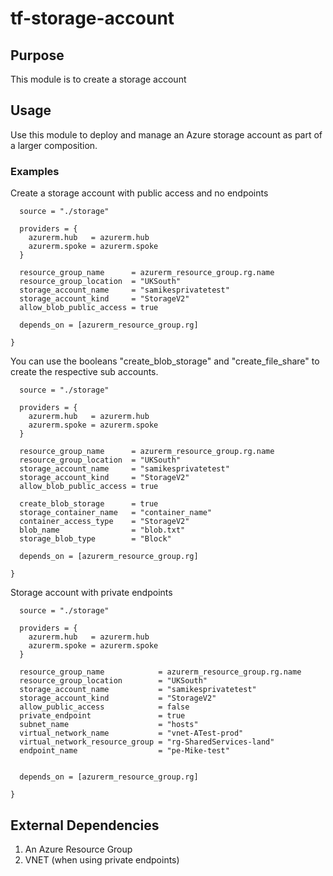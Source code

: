 <!-- BEGIN_TF_DOCS -->

# tf-storage-account

## Purpose

This module is to create a storage account

## Usage

Use this module to deploy and manage an Azure storage account as part of a larger composition.

### Examples

Create a storage account with public access and no endpoints

```module "storage" {
  source = "./storage"

  providers = {
    azurerm.hub   = azurerm.hub
    azurerm.spoke = azurerm.spoke
  }

  resource_group_name      = azurerm_resource_group.rg.name
  resource_group_location  = "UKSouth"
  storage_account_name     = "samikesprivatetest"
  storage_account_kind     = "StorageV2"
  allow_blob_public_access = true

  depends_on = [azurerm_resource_group.rg]

}
```

You can use the booleans "create_blob_storage" and "create_file_share" to create the respective sub accounts.

```module "storage" {
  source = "./storage"

  providers = {
    azurerm.hub   = azurerm.hub
    azurerm.spoke = azurerm.spoke
  }

  resource_group_name      = azurerm_resource_group.rg.name
  resource_group_location  = "UKSouth"
  storage_account_name     = "samikesprivatetest"
  storage_account_kind     = "StorageV2"
  allow_blob_public_access = true

  create_blob_storage      = true
  storage_container_name   = "container_name"
  container_access_type    = "StorageV2"
  blob_name                = "blob.txt"
  storage_blob_type        = "Block"

  depends_on = [azurerm_resource_group.rg]

}
```

Storage account with private endpoints

```module "storage" {
  source = "./storage"

  providers = {
    azurerm.hub   = azurerm.hub
    azurerm.spoke = azurerm.spoke
  }

  resource_group_name            = azurerm_resource_group.rg.name
  resource_group_location        = "UKSouth"
  storage_account_name           = "samikesprivatetest"
  storage_account_kind           = "StorageV2"
  allow_public_access            = false
  private_endpoint               = true
  subnet_name                    = "hosts"
  virtual_network_name           = "vnet-ATest-prod"
  virtual_network_resource_group = "rg-SharedServices-land"
  endpoint_name                  = "pe-Mike-test"


  depends_on = [azurerm_resource_group.rg]

}
```

## External Dependencies

1. An Azure Resource Group
2. VNET (when using private endpoints)
